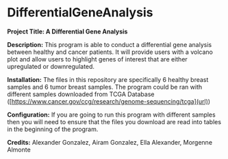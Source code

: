 # DifferentialGeneAnalysis
**Project Title: A Differential Gene Analysis**

**Description:** This program is able to conduct a differential gene analysis between healthy and cancer patients. It will provide users with a volcano plot and allow users to highlight genes of interest that are either upregulated or downregulated.

**Installation:** The files in this repository are specifically 6 healthy breast samples and 6 tumor breast samples. The program could be ran with different samples downloaded from TCGA Database ([https://www.cancer.gov/ccg/research/genome-sequencing/tcga](url))

**Configuration:** If you are going to run this program with different samples then you will need to ensure that the files you download are read into tables in the beginning of the program.

**Credits:** Alexander Gonzalez, Airam Gonzalez, Ella Alexander, Morgenne Almonte
